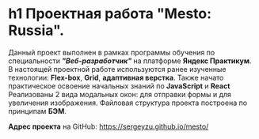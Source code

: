 # h1 Проектная работа "Mesto: Russia".

Данный проект выполнен в рамках программы обучения по специальности **_"Веб-разработчик"_** на платформе **Яндекс Практикум**.
В настоящей проектной работе используются ранее изученные технологии: **Flex-box**, **Grid**, **адаптивная верстка**.
Также начато практическое освоение начальных знаний по **JavaScript** и **React** Реализованы 2 вида модальных окон: для отправки формы и для увеличения изображения.
Файловая структура проекта построена по принципам **БЭМ**.

**Адрес проекта** на GitHub: https://sergeyzu.github.io/mesto/
